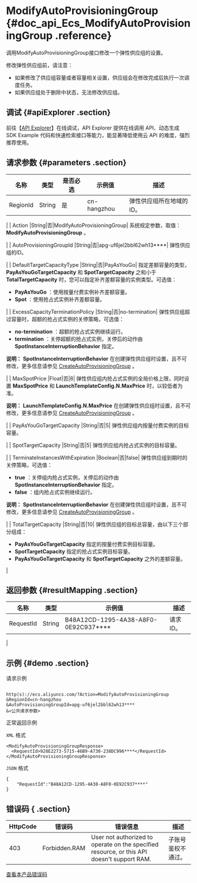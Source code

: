 # ModifyAutoProvisioningGroup {#doc_api_Ecs_ModifyAutoProvisioningGroup .reference}

调用ModifyAutoProvisioningGroup接口修改一个弹性供应组的设置。

修改弹性供应组前，请注意：

-   如果修改了供应组容量或者容量相关设置，供应组会在修改完成后执行一次调度任务。
-   如果供应组处于删除中状态，无法修改供应组。

## 调试 {#apiExplorer .section}

前往【[API Explorer](https://api.aliyun.com/#product=Ecs&api=ModifyAutoProvisioningGroup)】在线调试，API Explorer 提供在线调用 API、动态生成 SDK Example 代码和快速检索接口等能力，能显著降低使用云 API 的难度，强烈推荐使用。

## 请求参数 {#parameters .section}

|名称|类型|是否必选|示例值|描述|
|--|--|----|---|--|
| RegionId |String|是|cn-hangzhou| 弹性供应组所在地域的ID。

 |
| Action |String|否|ModifyAutoProvisioningGroup| 系统规定参数，取值： **ModifyAutoProvisioningGroup** 。

 |
| AutoProvisioningGroupId |String|否|apg-uf6jel2bbl62wh13\*\*\*\*| 弹性供应组的ID。

 |
| DefaultTargetCapacityType |String|否|PayAsYouGo| 指定差额容量的类型， **PayAsYouGoTargetCapacity** 和 **SpotTargetCapacity** 之和小于 **TotalTargetCapacity** 时，您可以指定补齐差额容量的实例类型。可选值：

 -    **PayAsYouGo** ：使用按量付费实例补齐差额容量。
-    **Spot** ：使用抢占式实例补齐差额容量。

 |
| ExcessCapacityTerminationPolicy |String|否|no-termination| 弹性供应组超过容量时，超额的抢占式实例的关停策略，可选值：

 -    **no-termination** ：超额的抢占式实例继续运行。
-    **termination** ：关停超额的抢占式实例，关停后的动作由 **SpotInstanceInterruptionBehavior** 指定。

 **说明：** **SpotInstanceInterruptionBehavior** 在创建弹性供应组时设置，且不可修改，更多信息请参见 [CreateAutoProvisioningGroup](~~122738~~) 。

 |
| MaxSpotPrice |Float|否|8| 弹性供应组内抢占式实例的全局价格上限，同时设置 **MaxSpotPrice** 和 **LaunchTemplateConfig.N.MaxPrice** 时，以较低者为准。

 **说明：** **LaunchTemplateConfig.N.MaxPrice** 在创建弹性供应组时设置，且不可修改，更多信息请参见 [CreateAutoProvisioningGroup](~~122738~~) 。

 |
| PayAsYouGoTargetCapacity |String|否|5| 弹性供应组内按量付费实例的目标容量。

 |
| SpotTargetCapacity |String|否|5| 弹性供应组内抢占式实例的目标容量。

 |
| TerminateInstancesWithExpiration |Boolean|否|false| 弹性供应组到期时的关停策略，可选值：

 -    **true** ：关停组内抢占式实例，关停后的动作由 **SpotInstanceInterruptionBehavior** 指定。
-    **false** ：组内抢占式实例继续运行。

 **说明：** **SpotInstanceInterruptionBehavior** 在创建弹性供应组时设置，且不可修改，更多信息请参见 [CreateAutoProvisioningGroup](~~122738~~) 。

 |
| TotalTargetCapacity |String|否|10| 弹性供应组的目标总容量，由以下三个部分组成：

 -    **PayAsYouGoTargetCapacity** 指定的按量付费实例目标容量。
-    **SpotTargetCapacity** 指定的抢占式实例目标容量。
-    **PayAsYouGoTargetCapacity** 和 **SpotTargetCapacity** 之外的差额容量。

 |

## 返回参数 {#resultMapping .section}

|名称|类型|示例值|描述|
|--|--|---|--|
|RequestId|String|B48A12CD-1295-4A38-A8F0-0E92C937\*\*\*\*| 请求ID。

 |

## 示例 {#demo .section}

请求示例

``` {#request_demo}

http(s)://ecs.aliyuncs.com/?Action=ModifyAutoProvisioningGroup
&RegionId=cn-hangzhou
&AutoProvisioningGroupId=apg-uf6jel2bbl62wh13****
&<公共请求参数>

```

正常返回示例

 `XML` 格式

``` {#xml_return_success_demo}
<ModifyAutoProvisioningGroupResponse>
  <RequestId>928E2273-5715-46B9-A730-238DC996****</RequestId>
</ModifyAutoProvisioningGroupResponse>

```

 `JSON` 格式

``` {#json_return_success_demo}
{
	"RequestId":"B48A12CD-1295-4A38-A8F0-0E92C937****"
}
```

## 错误码 { .section}

|HttpCode|错误码|错误信息|描述|
|--------|---|----|--|
|403|Forbidden.RAM|User not authorized to operate on the specified resource, or this API doesn't support RAM.|子账号鉴权不通过。|

 [查看本产品错误码](https://error-center.aliyun.com/status/product/Ecs) 

